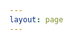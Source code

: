 ```yaml
---
layout: page
---
```


<style>
html{background: url("/images/warrior.jpg")no-repeat center center fixed;  background-size: cover;}
#bg-image {
	        display: none; /* Hide video on this page */
</style>


<div style="color:white">

<h1> Don't Cry </h1> 

Date : 2021-03-23 <br><br>

I know  <br>
your pain  <br>
and the stillness that fills you  <br>
Your floating eyes remind me  <br>
of horrors that once saddled me deep  <br>
though now washed off in waves of time.  <br><br>

Why do you fall O friend ?  <br>
You are known to be immune to gloomy forces  <br>
I am used to see you in the warrior's robe  <br>
and fight like Tipu or Lakshmibai  <br>
all alone yet more spirited than a crew of normal folk  <br>
Redeem that originality, turn back the hands of time  <br>
Rescue your fleeting definition.  <br>
That look on you is like unfitting fear on the brow of a lion.  <br><br>

Look up  <br>
the world's not lost  <br>
It beckons you to fly your steel  <br>
beneath the sinking sun  <br>
in the face of pulling pains. <br>

</div>